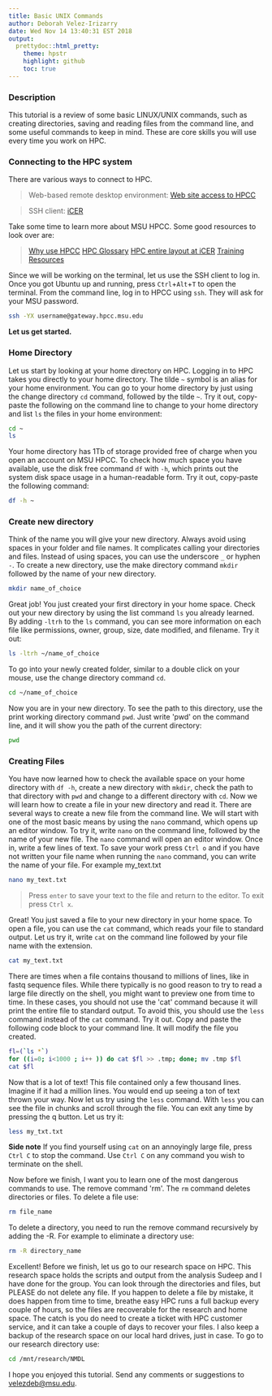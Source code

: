 ```yaml
---
title: Basic UNIX Commands
author: Deborah Velez-Irizarry
date: Wed Nov 14 13:40:31 EST 2018
output:
  prettydoc::html_pretty:
    theme: hpstr
    highlight: github
    toc: true
---
```



### Description

This tutorial is a review of some basic LINUX/UNIX commands, such as creating directories, saving and reading files from the command line, and some useful commands to keep in mind. These are core skills you will use every time you work on HPC.


### Connecting to the HPC system

There are various ways to connect to HPC.

> Web-based remote desktop environment: [Web site access to HPCC](https://wiki.hpcc.msu.edu/display/ITH/Web+Site+Access+to+HPCC)

> SSH client: [iCER](https://wiki.hpcc.msu.edu/display/ITH/Connect+to+HPC+System)

Take some time to learn more about MSU HPCC. Some good resources to look over are:

> [Why use HPCC](https://wiki.hpcc.msu.edu/display/ITH/Why+Use+HPCC)
> [HPC Glossary](https://wiki.hpcc.msu.edu/display/ITH/HPC+Glossary)
> [HPC entire layout at iCER](https://wiki.hpcc.msu.edu/display/ITH/HPC%27s+entire+layout+at+iCER)
> [Training Resources](https://icer.msu.edu/education-events/training-resources)


Since we will be working on the terminal, let us use the SSH client to log in. Once you got Ubuntu up and running, press `Ctrl`+`Alt`+`T` to open the terminal. From the command line, log in to HPCC using `ssh`. They will ask for your MSU password.


```bash
ssh -YX username@gateway.hpcc.msu.edu
```

**Let us get started.**


### Home Directory

Let us start by looking at your home directory on HPC. Logging in to HPC takes you directly to your home directory. The tilde `~` symbol is an alias for your home environment. You can go to your home directory by just using the change directory `cd` command, followed by the tilde `~`. Try it out, copy-paste the following on the command line to change to your home directory and list `ls` the files in your home environment:


```bash
cd ~
ls
```

Your home directory has 1Tb of storage provided free of charge when you open an account on MSU HPCC. To check how much space you have available, use the disk free command `df` with `-h`, which prints out the system disk space usage in a human-readable form. Try it out, copy-paste the following command:


```bash
df -h ~
```


### Create new directory


Think of the name you will give your new directory. Always avoid using spaces in your folder and file names. It complicates calling your directories and files. Instead of using spaces, you can use the underscore `_` or hyphen `-`. To create a new directory, use the make directory command `mkdir` followed by the name of your new directory.


```bash
mkdir name_of_choice
```

Great job! You just created your first directory in your home space. Check out your new directory by using the list command `ls` you already learned. By adding `-ltrh` to the `ls` command, you can see more information on each file like permissions, owner, group, size, date modified, and filename. Try it out:


```bash
ls -ltrh ~/name_of_choice
```

To go into your newly created folder, similar to a double click on your mouse, use the change directory command `cd`.


```bash
cd ~/name_of_choice
```

Now you are in your new directory. To see the path to this directory, use the print working directory command `pwd`. Just write 'pwd' on the command line, and it will show you the path of the current directory:


```bash
pwd
```


### Creating Files

You have now learned how to check the available space on your home directory with `df -h`, create a new directory with `mkdir`, check the path to that directory with `pwd` and change to a different directory with `cd`. Now we will learn how to create a file in your new directory and read it. There are several ways to create a new file from the command line. We will start with one of the most basic means by using the `nano` command, which opens up an editor window. To try it, write `nano` on the command line, followed by the name of your new file. The `nano` command will open an editor window. Once in, write a few lines of text. To save your work press `Ctrl o` and if you have not written your file name when running the `nano` command, you can write the name of your file. For example my_text.txt

```bash
nano my_text.txt
```

> Press `enter` to save your text to the file and return to the editor. To exit press `Ctrl x`.

Great! You just saved a file to your new directory in your home space. To open a file, you can use the `cat` command, which reads your file to standard output. Let us try it, write `cat` on the command line followed by your file name with the extension.

```bash
cat my_text.txt
```

There are times when a file contains thousand to millions of lines, like in fastq sequence files. While there typically is no good reason to try to read a large file directly on the shell, you might want to preview one from time to time. In these cases, you should not use the 'cat' command because it will print the entire file to standard output. To avoid this, you should use the `less` command instead of the `cat` command. Try it out. Copy and paste the following code block to your command line. It will modify the file you created.


```bash
fl=(`ls *`)
for ((i=0; i<1000 ; i++ )) do cat $fl >> .tmp; done; mv .tmp $fl
cat $fl
```

Now that is a lot of text! This file contained only a few thousand lines. Imagine if it had a million lines. You would end up seeing a ton of text thrown your way. Now let us try using the `less` command. With `less` you can see the file in chunks and scroll through the file. You can exit any time by pressing the q button. Let us try it:


```bash
less my_txt.txt
```

**Side note** If you find yourself using `cat` on an annoyingly large file, press `Ctrl C` to stop the command. Use `Ctrl C` on any command you wish to terminate on the shell.


Now before we finish, I want you to learn one of the most dangerous commands to use. The remove command 'rm'. The `rm` command deletes directories or files. To delete a file use:


```bash
rm file_name
```

To delete a directory, you need to run the remove command recursively by adding the -R. For example to eliminate a directory use:


```bash
rm -R directory_name
```

Excellent! Before we finish, let us go to our research space on HPC. This research space holds the scripts and output from the analysis Sudeep and I have done for the group. You can look through the directories and files, but PLEASE do not delete any file. If you happen to delete a file by mistake, it does happen from time to time, breathe easy HPC runs a full backup every couple of hours, so the files are recoverable for the research and home space. The catch is you do need to create a ticket with HPC customer service, and it can take a couple of days to recover your files. I also keep a backup of the research space on our local hard drives, just in case. To go to our research directory use:


```bash
cd /mnt/research/NMDL
```

I hope you enjoyed this tutorial. Send any comments or suggestions to velezdeb@msu.edu.



